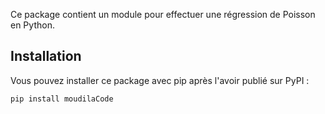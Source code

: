Ce package contient un module pour effectuer une régression de Poisson en Python.

## Installation

Vous pouvez installer ce package avec pip après l'avoir publié sur PyPI :

```bash
pip install moudilaCode
